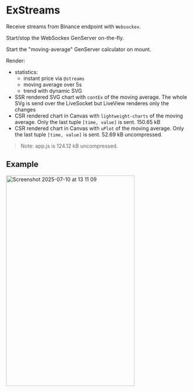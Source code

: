 # ExStreams

Receive streams from Binance endpoint with `Websockex`.

Start/stop the WebSockex GenServer on-the-fly.

Start the "moving-average" GenServer calculator on mount.

Render:
- statistics:
  - instant price via `@streams`
  - moving average over 5s
  - trend with dynamic SVG
- SSR rendered SVG chart with `contEx` of the moving average. The whole SVg is send over the LiveSocket but LiveView renderes only the changes
- CSR rendered chart in Canvas with `lightweight-charts` of the moving average. Only the last tuple `[time, value]` is sent. 150.65 kB
- CSR rendered chart in Canvas with `uPlot` of the moving average. Only the last tuple `[time, value]` is sent.  52.69 kB uncompressed.

> Note: app.js is 124.12 kB uncompressed.

## Example


<img width="350" height="573" alt="Screenshot 2025-07-10 at 13 11 09" src="https://github.com/user-attachments/assets/6391dec1-9abd-4c52-87a2-175462c3b9b4" />
